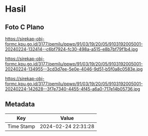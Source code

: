 # Hasil

## Foto C Plano

https://sirekap-obj-formc.kpu.go.id/3177/pemilu/ppwp/91/03/19/20/05/9103192005001-20240224-132414--c6bf7924-fc30-498a-a515-e8b7bf79f1b4.jpg

https://sirekap-obj-formc.kpu.go.id/3177/pemilu/ppwp/91/03/19/20/05/9103192005001-20240224-134955--3cd3d7ee-5e0e-4046-9d51-b5f0a8c0583e.jpg

https://sirekap-obj-formc.kpu.go.id/3177/pemilu/ppwp/91/03/19/20/05/9103192005001-20240224-142628--3f7e7340-4455-4f45-a6a0-717e14b05736.jpg


## Metadata

| Key        | Value               |
| ---------- | ------------------- |
| Time Stamp | 2024-02-24 22:31:28 |



